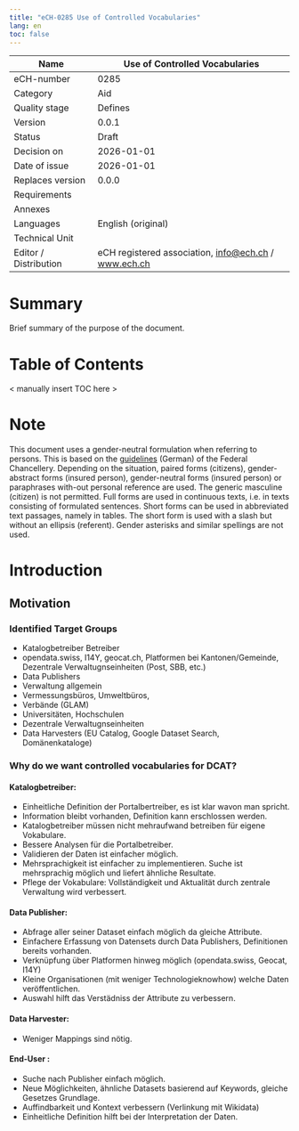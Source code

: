 ```yaml
---
title: "eCH-0285 Use of Controlled Vocabularies"
lang: en
toc: false
---
```


| Name                  | Use of Controlled Vocabularies                       |
|-----------------------|------------------------------------------------------|
| eCH-number            | 0285                                                 |
| Category              | Aid                                                  |
| Quality stage         | Defines                                              |
| Version               | 0.0.1                                                |
| Status                | Draft                                                |
| Decision on           | 2026-01-01                                           |
| Date of issue         | 2026-01-01                                           |
| Replaces version      | 0.0.0                                                |
| Requirements          |                                                      |
| Annexes               |                                                      |
| Languages             | English (original)                                   |
| Technical Unit        |                                                      |
| Editor / Distribution | eCH registered association, info@ech.ch / www.ech.ch |

# Summary

Brief summary of the purpose of the document.

# Table of Contents

< manually insert TOC here >

# Note

This document uses a gender-neutral formulation when referring to persons. This is based on the [guidelines](https://www.bk.admin.ch/bk/de/home/dokumentation/sprachen/hilfsmittel-textredaktion/leitfaden-zum-geschlechtergerechten-formulieren.html) (German) of the Federal Chancellery. Depending on the situation, paired forms (citizens), gender-abstract forms (insured person), gender-neutral forms (insured person) or paraphrases with-out personal reference are used. The generic masculine (citizen) is not permitted. Full forms are used in continuous texts, i.e. in texts consisting of formulated sentences. Short forms can be used in abbreviated text passages, namely in tables. The short form is used with a slash but without an ellipsis (referent). Gender asterisks and similar spellings are not used.

# Introduction

## Motivation

### Identified Target Groups

  * Katalogbetreiber Betreiber
  * opendata.swiss, I14Y, geocat.ch, Platformen bei Kantonen/Gemeinde, Dezentrale Verwaltugnseinheiten (Post, SBB, etc.)
  * Data Publishers
  * Verwaltung allgemein
  * Vermessungsbüros, Umweltbüros,
  * Verbände (GLAM)
  * Universitäten, Hochschulen
  * Dezentrale Verwaltugnseinheiten
  * Data Harvesters (EU Catalog, Google Dataset Search, Domänenkataloge)

### Why do we want controlled vocabularies for DCAT?

#### Katalogbetreiber:
* Einheitliche Definition der Portalbertreiber, es ist klar wavon man spricht.
* Information bleibt vorhanden, Definition kann erschlossen werden.
* Katalogbetreiber müssen nicht mehraufwand betreiben für eigene Vokabulare.
* Bessere Analysen für die Portalbetreiber. 
* Validieren der Daten ist einfacher möglich.
* Mehrsprachigkeit ist einfacher zu implementieren. Suche ist mehrsprachig möglich und liefert ähnliche Resultate.
* Pflege der Vokabulare: Vollständigkeit und Aktualität durch zentrale Verwaltung wird verbessert.

#### Data Publisher:
* Abfrage aller seiner Dataset einfach möglich da gleiche Attribute.
* Einfachere Erfassung von Datensets durch Data Publishers, Definitionen bereits vorhanden.
* Verknüpfung über Platformen hinweg möglich (opendata.swiss, Geocat, I14Y)
* Kleine Organisationen (mit weniger Technologieknowhow) welche Daten veröffentlichen.
* Auswahl hilft das Verstädniss der Attribute zu verbessern.
 
#### Data Harvester:
* Weniger Mappings sind nötig.

#### End-User :
* Suche nach Publisher einfach möglich.
* Neue Möglichkeiten, ähnliche Datasets basierend auf Keywords, gleiche Gesetzes Grundlage.
* Auffindbarkeit und Kontext verbessern (Verlinkung mit Wikidata)
* Einheitliche Definition hilft bei der Interpretation der Daten.
